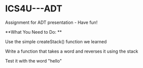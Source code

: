 # ICS4U---ADT
Assignment for ADT presentation - Have fun!


**What You Need to Do:
**


Use the simple createStack() function we learned

Write a function that takes a word and reverses it using the stack

Test it with the word "hello"
